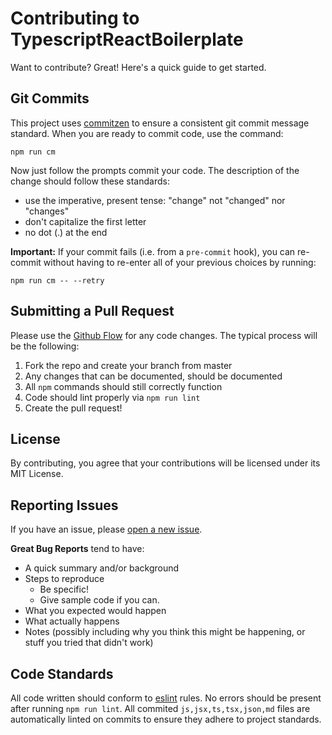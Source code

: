# Contributing to TypescriptReactBoilerplate

Want to contribute? Great! Here's a quick guide to get started.

## Git Commits

This project uses [commitzen](https://github.com/commitizen/cz-cli) to ensure a consistent git commit message standard.
When you are ready to commit code, use the command:

```
npm run cm
```

Now just follow the prompts commit your code. The description of the change should follow these standards:

- use the imperative, present tense: "change" not "changed" nor "changes"
- don't capitalize the first letter
- no dot (.) at the end

**Important:** If your commit fails (i.e. from a `pre-commit` hook), you can re-commit without having to re-enter all of your
previous choices by running:

```
npm run cm -- --retry
```

## Submitting a Pull Request

Please use the [Github Flow](https://guides.github.com/introduction/flow/index.html) for any code changes. The typical process will be the following:

1. Fork the repo and create your branch from master
2. Any changes that can be documented, should be documented
3. All `npm` commands should still correctly function
4. Code should lint properly via `npm run lint`
5. Create the pull request!

## License

By contributing, you agree that your contributions will be licensed under its MIT License.

## Reporting Issues

If you have an issue, please [open a new issue](https://github.com/ctaylo21/TypescriptReactBoilerplate/issues).

**Great Bug Reports** tend to have:

- A quick summary and/or background
- Steps to reproduce
  - Be specific!
  - Give sample code if you can.
- What you expected would happen
- What actually happens
- Notes (possibly including why you think this might be happening, or stuff you tried that didn't work)

## Code Standards

All code written should conform to [eslint](https://eslint.org/) rules. No errors should be present after running `npm run lint`. All commited `js,jsx,ts,tsx,json,md` files are automatically linted on commits to ensure they adhere to project standards.
